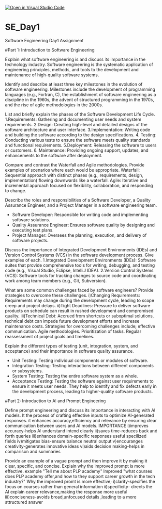 [![Open in Visual Studio Code](https://classroom.github.com/assets/open-in-vscode-2e0aaae1b6195c2367325f4f02e2d04e9abb55f0b24a779b69b11b9e10269abc.svg)](https://classroom.github.com/online_ide?assignment_repo_id=18428082&assignment_repo_type=AssignmentRepo)
# SE_Day1
Software Engineering Day1 Assignment

#Part 1: Introduction to Software Engineering

Explain what software engineering is and discuss its importance in the technology industry.
 Software engineering is the systematic application of engineering principles, methods, and tools to the development and maintenance of high-quality software systems.

Identify and describe at least three key milestones in the evolution of software engineering. 
Milestones include the development of programming languages (e.g., Fortran, C), the establishment of software engineering as a discipline in the 1960s, the advent of structured programming in the 1970s, and the rise of agile methodologies in the 2000s.



List and briefly explain the phases of the Software Development Life Cycle.
1.Requirements: Gathering and documenting user needs and system requirements.
2.Design: Creating high-level and detailed designs of the software architecture and user interface.
3.Implementation: Writing code and building the software according to the design specifications.
4. Testing: Conducting various tests to ensure the software meets quality standards and functional requirements.
5.Deployment: Releasing the software to users or customers.
6. Maintenance: Providing ongoing support, updates, and enhancements to the software after deployment.

Compare and contrast the Waterfall and Agile methodologies. Provide examples of scenarios where each would be appropriate.
 Waterfall: Sequential approach with distinct phases (e.g., requirements, design, implementation) flowing downwards like a waterfall.
Agile: Iterative and incremental approach focused on flexibility, collaboration, and responding to change.

Describe the roles and responsibilities of a Software Developer, a Quality Assurance Engineer, and a Project Manager in a software engineering team.
 - Software Developer: Responsible for writing code and implementing software solutions.
  - Quality Assurance Engineer: Ensures software quality by designing and executing test plans.
  - Project Manager: Oversees the planning, execution, and delivery of software projects.

Discuss the importance of Integrated Development Environments (IDEs) and Version Control Systems (VCS) in the software development process. Give examples of each.
1.Integrated Development Environments (IDEs): Software suites that provide comprehensive tools for writing, debugging, and testing code (e.g., Visual Studio, Eclipse, IntelliJ IDEA).
2.Version Control Systems (VCS): Software tools for tracking changes to source code and coordinating work among team members (e.g., Git, Subversion).


What are some common challenges faced by software engineers? Provide strategies to overcome these challenges.
i)Changing Requirements: Requirements may change during the development cycle, leading to scope creep and project delays.
ii)Tight Deadlines: Pressure to deliver software products on schedule can result in rushed development and compromised quality.
iii)Technical Debt: Accrued from shortcuts or suboptimal solutions, technical debt can impede future development efforts and increase maintenance costs.
Strategies for overcoming challenges include;
effective communication.
Agile methodologies.
Prioritization of tasks.
Regular reassessment of project goals and timelines.


Explain the different types of testing (unit, integration, system, and acceptance) and their importance in software quality assurance.
 - Unit Testing: Testing individual components or modules of software.
  - Integration Testing: Testing interactions between different components or subsystems.
  - System Testing: Testing the entire software system as a whole.
  - Acceptance Testing: Testing the software against user requirements to ensure it meets user needs.
They help to identify and fix defects early in the development process, leading to higher-quality software products.


#Part 2: Introduction to AI and Prompt Engineering


Define prompt engineering and discuss its importance in interacting with AI models.
It the process of crafting effective inputs to optimize AI-generated responses.
it enhances accuracy,efficiency and relevance by ensuring clear communication between users and AI models.
IMPORTANCE
i)improves accuracy-helps AI understand intend clearly
ii)saves time-reduces back and forth queries
iii)enhances domain-specific responses useful specilized fields
iv)mitigates bias-ensure balance neutral output
v)encouranges creativity-generates innovative ideas
vi)aids decision making-helps in comparison and summaries

Provide an example of a vague prompt and then improve it by making it clear, specific, and concise. Explain why the improved prompt is more effective.
example "Tell me about PLP academy"
Improved "what courses does PLP academy offer,and how to they support career growth in the tech industry?"
Why the improved promt is more effective;
i)clarity-specifies the focus on courses rather than general information 
ii)specificity- directs the AI explain career relevance,making the response more useful
iii)conciseness-avoids broad,unfocused details ,leading to a more sttructured answer
